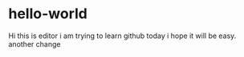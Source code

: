# hello-world


Hi this is editor i am trying to learn github today i hope it will be easy.
another change
